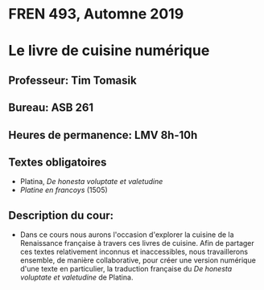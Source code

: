 # FREN 493, Automne 2019
# Le livre de cuisine numérique

## Professeur: Tim Tomasik
## Bureau: ASB 261
## Heures de permanence: LMV 8h-10h


## Textes obligatoires

- Platina, *De honesta voluptate et valetudine*
- *Platine en francoys* (1505)

## Description du cour:
- Dans ce cours nous aurons l'occasion d'explorer la cuisine de la Renaissance française à travers ces livres de cuisine. Afin de partager ces textes relativement inconnus et inaccessibles, nous travaillerons ensemble, de manière collaborative, pour créer une version numérique d'une texte en particulier, la traduction française du *De honesta voluptate et valetudine* de Platina.

![]()
